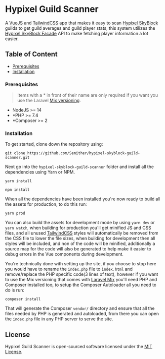 Hypixel Guild Scanner
=====================

A [VueJS](https://vuejs.org/) and [TailwindCSS](https://tailwindcss.com/) app that makes it easy to scan [Hypixel SkyBlock](https://hypixel.net/) guilds to get guild averages and guild player stats, this system utilizes the [Hypixel SkyBlock Facade](https://github.com/Senither/hypixel-skyblock-facade) API to make fetching player information a lot easier.

## Table of Content

- [Prerequisites](#prerequisites)
- [Installation](#installation)

### Prerequisites

> Items with a * in front of their name are only required if you want you use the Laravel [Mix versioning](https://laravel-mix.com/docs/5.0/versioning). 

- NodeJS >= 14
- *PHP >= 7.4
- *Composer >= 2

### Installation

To get started, clone down the repository using:

    git clone https://github.com/Senither/hypixel-skyblock-guild-scanner.git

Next go into the `hypixel-skyblock-guild-scanner` folder and install all the dependencies using Yarn or NPM.

    yarn install

    npm install

When all the dependencies have been installed you're now ready to build all the assets for production, to do this run:

    yarn prod

You can also build the assets for development mode by using `yarn dev` or `yarn watch`, when building for production you'll get minified JS and CSS files, and all unused [TailwindCSS](https://tailwindcss.com/) styles will automatically be removed from the CSS file to lower the file sizes, when building for development then all styles will be included, and non of the code will be minified, additionally a source map for the code will also be generated to help make it easier to debug errors in the Vue components during development.

You're technically done with setting up the site, if you choose to stop here you would have to rename the `index.php` file to `index.html` and remove/replace the PHP specific code(3 lines of text), however if you want to use the Mix versioning that comes with [Laravel Mix](https://laravel-mix.com/) you'll need PHP and Composer installed too, to setup the Composer Autoloader all you need to do is run:

    composer install

That will generate the Composer `vendor/` directory and ensure that all the files needed by PHP is generated and autoloaded, from there you can open the `index.php` file in any PHP server to serve the site.

## License

Hypixel Guild Scanner is open-sourced software licensed under the [MIT License](https://opensource.org/licenses/MIT).
